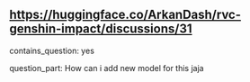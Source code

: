 ## https://huggingface.co/ArkanDash/rvc-genshin-impact/discussions/31

contains_question: yes

question_part: How can i add new model for this jaja